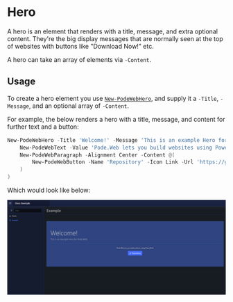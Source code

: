 # Hero

A hero is an element that renders with a title, message, and extra optional content. They're the big display messages that are normally seen at the top of websites with buttons like "Download Now!" etc.

A hero can take an array of elements via `-Content`.

## Usage

To create a hero element you use [`New-PodeWebHero`](../../../Functions/Elements/New-PodeWebHero), and supply it a `-Title`, `-Message`, and an optional array of `-Content`.

For example, the below renders a hero with a title, message, and content for further text and a button:

```powershell
New-PodeWebHero -Title 'Welcome!' -Message 'This is an example Hero for Pode.Web' -Content @(
    New-PodeWebText -Value 'Pode.Web lets you build websites using PowerShell.' -InParagraph -Alignment Center
    New-PodeWebParagraph -Alignment Center -Content @(
        New-PodeWebButton -Name 'Repository' -Icon Link -Url 'https://github.com/Badgerati/Pode.Web'
    )
)
```

Which would look like below:

![hero_basic](../../../images/hero_basic.png)
